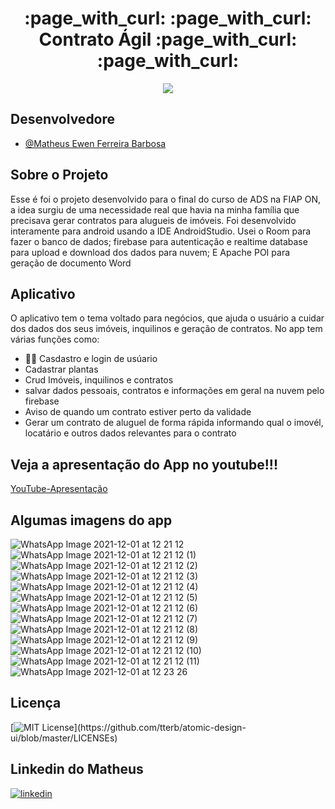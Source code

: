 <div align="center">
 <h1> :page_with_curl: :page_with_curl: Contrato Ágil :page_with_curl: :page_with_curl: </h1>
</div>

<div align="center">
<img src="https://user-images.githubusercontent.com/72282924/144152395-0de1899f-ca12-4479-824f-5f7e99f83dbb.jpeg" />
</div>

 ## Desenvolvedore
- [@Matheus Ewen Ferreira Barbosa](https://github.com/MatheusEwen)

## Sobre o Projeto
<p> Esse é foi o projeto desenvolvido para o final do curso de ADS na FIAP ON, a idea surgiu de uma necessidade real que havia na minha família que precisava gerar contratos para alugueis de imóveis. Foi desenvolvido interamente para android usando a IDE AndroidStudio. Usei o Room para fazer o banco de dados; firebase para autenticação e realtime database para upload e download dos dados para nuvem; E Apache POI para geração de documento Word</p>

## Aplicativo

<p>O aplicativo tem o tema voltado para negócios, que ajuda o usuário a cuidar dos dados dos seus imóveis, inquilinos e geração de contratos. No app tem várias funções como: </p>

- 🧒👩 Casdastro e login de usúario 
-  Cadastrar plantas
-  Crud Imóveis, inquilinos e contratos
-  salvar dados pessoais, contratos e informações em geral na nuvem pelo firebase 
-  Aviso de quando um contrato estiver perto da validade
-  Gerar um contrato de aluguel de forma rápida informando qual o imovél, locatário e outros dados relevantes para o contrato  

## Veja a apresentação do App no youtube!!!

[YouTube-Apresentação](https://youtu.be/t5hxFNmbRBE)

##  Algumas imagens do app

![WhatsApp Image 2021-12-01 at 12 21 12](https://user-images.githubusercontent.com/72282924/144262331-98b70064-9d9c-4fc4-929a-2f660f9c67c5.jpeg)
![WhatsApp Image 2021-12-01 at 12 21 12 (1)](https://user-images.githubusercontent.com/72282924/144262328-881fa7db-ceae-4b40-9a7c-43ee465b6125.jpeg)
![WhatsApp Image 2021-12-01 at 12 21 12 (2)](https://user-images.githubusercontent.com/72282924/144262326-a1f2e2a6-0370-4a05-bf66-1202f103e9ae.jpeg)
![WhatsApp Image 2021-12-01 at 12 21 12 (3)](https://user-images.githubusercontent.com/72282924/144262323-c3824f53-659f-4006-adde-0eeb3e8640e9.jpeg)
![WhatsApp Image 2021-12-01 at 12 21 12 (4)](https://user-images.githubusercontent.com/72282924/144262319-b0ded606-bc0d-483a-9a27-36e1e0b662c8.jpeg)
![WhatsApp Image 2021-12-01 at 12 21 12 (5)](https://user-images.githubusercontent.com/72282924/144262317-e435c45f-bf5b-4758-87f8-6a08500f1fc3.jpeg)
![WhatsApp Image 2021-12-01 at 12 21 12 (6)](https://user-images.githubusercontent.com/72282924/144262314-df0854fe-4d8a-43a5-804c-dffca485fd77.jpeg)
![WhatsApp Image 2021-12-01 at 12 21 12 (7)](https://user-images.githubusercontent.com/72282924/144262313-90dcafa4-cc0e-459a-b70d-f399229fb7d1.jpeg)
![WhatsApp Image 2021-12-01 at 12 21 12 (8)](https://user-images.githubusercontent.com/72282924/144262307-fb1acad4-cbf9-4ee0-a560-3e4f203e022b.jpeg)
![WhatsApp Image 2021-12-01 at 12 21 12 (9)](https://user-images.githubusercontent.com/72282924/144262303-bc5d452e-fce8-475b-a5bb-c05318a3eba5.jpeg)
![WhatsApp Image 2021-12-01 at 12 21 12 (10)](https://user-images.githubusercontent.com/72282924/144262299-7215e58d-2d61-4bb1-aeb2-eda98f7db2d3.jpeg)
![WhatsApp Image 2021-12-01 at 12 21 12 (11)](https://user-images.githubusercontent.com/72282924/144262297-6ff07be8-15bd-487c-a0c2-751b16b880bb.jpeg)
![WhatsApp Image 2021-12-01 at 12 23 26](https://user-images.githubusercontent.com/72282924/144262293-8cbc3ebe-833c-4461-ace8-0fbdd73eae8c.jpeg)

## Licença

[![MIT License](https://img.shields.io/apm/l/atomic-design-ui.svg?)](https://github.com/tterb/atomic-design-ui/blob/master/LICENSEs)

## Linkedin do Matheus

[![linkedin](https://img.shields.io/badge/linkedin-0A66C2?style=for-the-badge&logo=linkedin&logoColor=white)](https://www.linkedin.com/in/matheus-ewen-ferreira-barbosa/)


